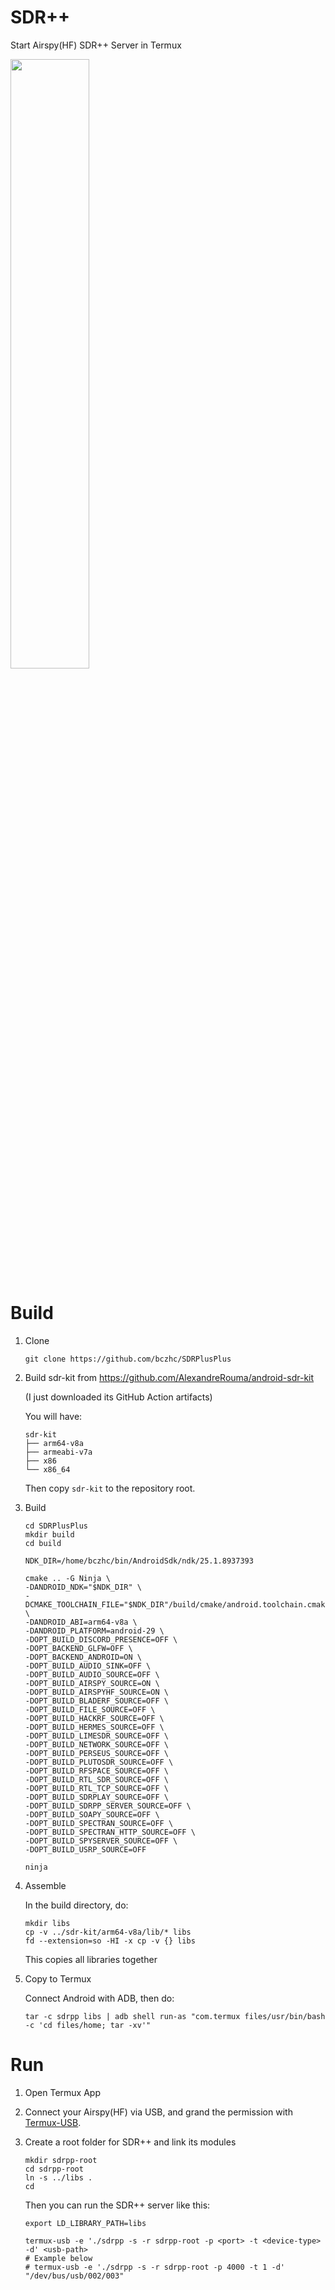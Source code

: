 SDR++
===

Start Airspy(HF) SDR++ Server in Termux

<img src="https://github.com/bczhc/SDRPlusPlus/assets/49330580/c59beee9-4340-4e43-8465-36fa8dd39270" style="width: 50%">

# Build

1. Clone

   ```shell
   git clone https://github.com/bczhc/SDRPlusPlus
   ```
2. Build sdr-kit from https://github.com/AlexandreRouma/android-sdr-kit

   (I just downloaded its GitHub Action artifacts)

   You will have:
   ```console
   sdr-kit
   ├── arm64-v8a
   ├── armeabi-v7a
   ├── x86
   └── x86_64
   ```

   Then copy `sdr-kit` to the repository root.
3. Build

   ```shell
   cd SDRPlusPlus
   mkdir build
   cd build

   NDK_DIR=/home/bczhc/bin/AndroidSdk/ndk/25.1.8937393

   cmake .. -G Ninja \
   -DANDROID_NDK="$NDK_DIR" \
   -DCMAKE_TOOLCHAIN_FILE="$NDK_DIR"/build/cmake/android.toolchain.cmake \
   -DANDROID_ABI=arm64-v8a \
   -DANDROID_PLATFORM=android-29 \
   -DOPT_BUILD_DISCORD_PRESENCE=OFF \
   -DOPT_BACKEND_GLFW=OFF \
   -DOPT_BACKEND_ANDROID=ON \
   -DOPT_BUILD_AUDIO_SINK=OFF \
   -DOPT_BUILD_AUDIO_SOURCE=OFF \
   -DOPT_BUILD_AIRSPY_SOURCE=ON \
   -DOPT_BUILD_AIRSPYHF_SOURCE=ON \
   -DOPT_BUILD_BLADERF_SOURCE=OFF \
   -DOPT_BUILD_FILE_SOURCE=OFF \
   -DOPT_BUILD_HACKRF_SOURCE=OFF \
   -DOPT_BUILD_HERMES_SOURCE=OFF \
   -DOPT_BUILD_LIMESDR_SOURCE=OFF \
   -DOPT_BUILD_NETWORK_SOURCE=OFF \
   -DOPT_BUILD_PERSEUS_SOURCE=OFF \
   -DOPT_BUILD_PLUTOSDR_SOURCE=OFF \
   -DOPT_BUILD_RFSPACE_SOURCE=OFF \
   -DOPT_BUILD_RTL_SDR_SOURCE=OFF \
   -DOPT_BUILD_RTL_TCP_SOURCE=OFF \
   -DOPT_BUILD_SDRPLAY_SOURCE=OFF \
   -DOPT_BUILD_SDRPP_SERVER_SOURCE=OFF \
   -DOPT_BUILD_SOAPY_SOURCE=OFF \
   -DOPT_BUILD_SPECTRAN_SOURCE=OFF \
   -DOPT_BUILD_SPECTRAN_HTTP_SOURCE=OFF \
   -DOPT_BUILD_SPYSERVER_SOURCE=OFF \
   -DOPT_BUILD_USRP_SOURCE=OFF

   ninja
   ```
4. Assemble

   In the build directory, do:
   ```shell
   mkdir libs
   cp -v ../sdr-kit/arm64-v8a/lib/* libs
   fd --extension=so -HI -x cp -v {} libs
   ```
   This copies all libraries together

5. Copy to Termux

   Connect Android with ADB, then do:
   ```shell
   tar -c sdrpp libs | adb shell run-as "com.termux files/usr/bin/bash -c 'cd files/home; tar -xv'"
   ```

# Run

1. Open Termux App
2. Connect your Airspy(HF) via USB, and grand the permission
   with [Termux-USB](https://wiki.termux.com/wiki/Termux-usb).
3. Create a root folder for SDR++ and link its modules

   ```shell
   mkdir sdrpp-root
   cd sdrpp-root
   ln -s ../libs .
   cd
   ```

   Then you can run the SDR++ server like this:
   ```shell
   export LD_LIBRARY_PATH=libs
   
   termux-usb -e './sdrpp -s -r sdrpp-root -p <port> -t <device-type> -d' <usb-path>
   # Example below
   # termux-usb -e './sdrpp -s -r sdrpp-root -p 4000 -t 1 -d' "/dev/bus/usb/002/003"
   ```
